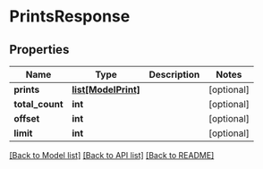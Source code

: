 # PrintsResponse

## Properties
Name | Type | Description | Notes
------------ | ------------- | ------------- | -------------
**prints** | [**list[ModelPrint]**](ModelPrint.md) |  | [optional] 
**total_count** | **int** |  | [optional] 
**offset** | **int** |  | [optional] 
**limit** | **int** |  | [optional] 

[[Back to Model list]](../README.md#documentation-for-models) [[Back to API list]](../README.md#documentation-for-api-endpoints) [[Back to README]](../README.md)


